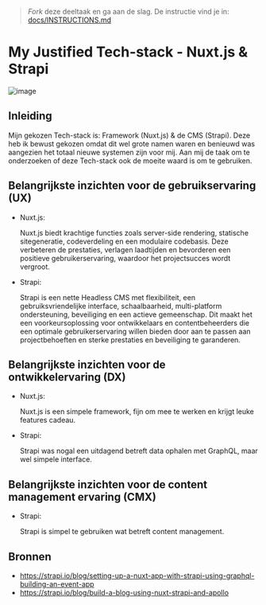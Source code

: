 > _Fork_ deze deeltaak en ga aan de slag. De instructie vind je in: [docs/INSTRUCTIONS.md](https://github.com/fdnd-task/choices-choices-justify-your-tech-stack/blob/main/docs/INSTRUCTIONS.md)

# My Justified Tech-stack - Nuxt.js & Strapi

![image](https://github.com/jtoufik/Justify-your-tech-stack-Nuxt-Strapi/assets/112856590/e0f23350-685d-44dd-bfa4-f37e13b028d9)

<!-- Schrijf een mooie inleiding, beschrijf minstens de aanleiding - waarom doe je deze opdracht - en de tech-stack die je onderzoekt. Beschrijf daarna heel kort de stappen bij 2, 3, 4 en 5. -->
## Inleiding

Mijn gekozen Tech-stack is: Framework (Nuxt.js) & de CMS (Strapi). 
Deze heb ik bewust gekozen omdat dit wel grote namen waren en benieuwd was aangezien het totaal nieuwe systemen zijn voor mij. 
Aan mij de taak om te onderzoeken of deze Tech-stack ook de moeite waard is om te gebruiken.

<!-- Beschrijf in een alinea de conclusie en belangrijkste inzichten met betrekking tot de gebruikservaring (UX) -->
## Belangrijkste inzichten voor de gebruikservaring (UX)

- Nuxt.js:

  Nuxt.js biedt krachtige functies zoals server-side rendering, statische sitegeneratie, codeverdeling en een modulaire codebasis. Deze verbeteren de prestaties, verlagen laadtijden en bevorderen een positieve                 gebruikerservaring, waardoor het projectsucces wordt vergroot.

- Strapi:

   Strapi is een nette Headless CMS met flexibiliteit, een gebruiksvriendelijke interface, schaalbaarheid, multi-platform ondersteuning, beveiliging en een actieve gemeenschap. Dit maakt het een voorkeursoplossing voor         ontwikkelaars en contentbeheerders die een optimale gebruikerservaring willen bieden door aan te passen aan projectbehoeften en sterke prestaties en beveiliging te garanderen.

<!-- Beschrijf in een alinea de conclusie en belangrijkste inzichten met betrekking tot de ontwikkelervaring (DX) -->
## Belangrijkste inzichten voor de ontwikkelervaring (DX)

- Nuxt.js:

  Nuxt.js is een simpele framework, fijn om mee te werken en krijgt leuke features cadeau.

- Strapi:

   Strapi was nogal een uitdagend betreft data ophalen met GraphQL, maar wel simpele interface.

<!-- Beschrijf in een alinea de conclusie en belangrijkste inzichten met betrekking tot de content management ervaring (CMX) -->
## Belangrijkste inzichten voor de content management ervaring (CMX)

- Strapi:

   Strapi is simpel te gebruiken wat betreft content management.


## Bronnen

* https://strapi.io/blog/setting-up-a-nuxt-app-with-strapi-using-graphql-building-an-event-app
* https://strapi.io/blog/build-a-blog-using-nuxt-strapi-and-apollo

